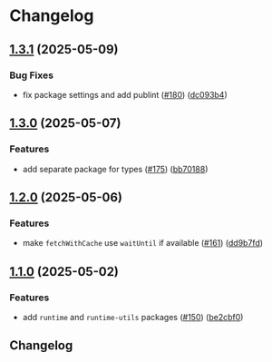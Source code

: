 # Changelog

## [1.3.1](https://github.com/netlify/primitives/compare/runtime-utils-v1.3.0...runtime-utils-v1.3.1) (2025-05-09)


### Bug Fixes

* fix package settings and add publint ([#180](https://github.com/netlify/primitives/issues/180)) ([dc093b4](https://github.com/netlify/primitives/commit/dc093b4bece80c79b73981602033e60497f87aa4))

## [1.3.0](https://github.com/netlify/primitives/compare/runtime-utils-v1.2.0...runtime-utils-v1.3.0) (2025-05-07)


### Features

* add separate package for types ([#175](https://github.com/netlify/primitives/issues/175)) ([bb70188](https://github.com/netlify/primitives/commit/bb7018856ebda7a52ccff291cb306478e2853468))

## [1.2.0](https://github.com/netlify/primitives/compare/runtime-utils-v1.1.0...runtime-utils-v1.2.0) (2025-05-06)


### Features

* make `fetchWithCache` use `waitUntil` if available ([#161](https://github.com/netlify/primitives/issues/161)) ([dd9b7fd](https://github.com/netlify/primitives/commit/dd9b7fd5d0bd8b236d446d3211bfe880fedf4887))

## [1.1.0](https://github.com/netlify/primitives/compare/runtime-utils-v1.0.0...runtime-utils-v1.1.0) (2025-05-02)


### Features

* add `runtime` and `runtime-utils` packages ([#150](https://github.com/netlify/primitives/issues/150)) ([be2cbf0](https://github.com/netlify/primitives/commit/be2cbf05cd3b73a795b54f94b7f51dacbcf6ef34))

## Changelog
